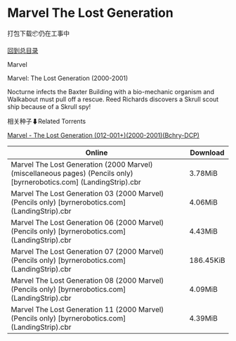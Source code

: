 # Marvel The Lost Generation

打包下载📦仍在工事中

[回到总目录](/Catalogs.md)

Marvel

Marvel: The Lost Generation (2000-2001)

Nocturne infects the Baxter Building with a bio-mechanic organism and Walkabout must pull off a rescue. Reed Richards discovers a Skrull scout ship because of a Skrull spy!





相关种子⬇Related Torrents

[Marvel - The Lost Generation (012-001+)(2000-2001)(Bchry-DCP)](https://github.com/alicewish/markdown/blob/master/torrent/Marvel---The-Lost-Generation--012-001---2000-2001--Bchry-DCP.md)

Online | Download
--- | ---
Marvel The Lost Generation (2000 Marvel) (miscellaneous pages) (Pencils only) [byrnerobotics.com] (LandingStrip).cbr | 3.78MiB
Marvel The Lost Generation 03 (2000 Marvel) (Pencils only) [byrnerobotics.com] (LandingStrip).cbr | 4.06MiB
Marvel The Lost Generation 06 (2000 Marvel) (Pencils only) [byrnerobotics.com] (LandingStrip).cbr | 4.43MiB
Marvel The Lost Generation 07 (2000 Marvel) (Pencils only) [byrnerobotics.com] (LandingStrip).cbr | 186.45KiB
Marvel The Lost Generation 08 (2000 Marvel) (Pencils only) [byrnerobotics.com] (LandingStrip).cbr | 4.09MiB
Marvel The Lost Generation 11 (2000 Marvel) (Pencils only) [byrnerobotics.com] (LandingStrip).cbr | 4.39MiB